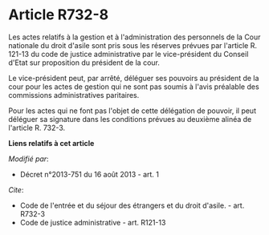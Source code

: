 # Article R732-8

Les actes relatifs à la gestion et à l'administration des personnels de la Cour nationale du droit d'asile sont pris sous les
réserves prévues par l'article R. 121-13 du code de justice administrative par le vice-président du Conseil d'Etat sur
proposition du président de la cour. 

Le vice-président peut, par arrêté, déléguer ses pouvoirs au président de la cour pour les actes de gestion qui ne sont pas
soumis à l'avis préalable des commissions administratives paritaires. 

Pour les actes qui ne font pas l'objet de cette délégation de pouvoir, il peut déléguer sa signature dans les conditions
prévues au deuxième alinéa de l'article R. 732-3.

**Liens relatifs à cet article**

_Modifié par_:

  - Décret n°2013-751 du 16 août 2013 - art. 1

_Cite_:

  - Code de l'entrée et du séjour des étrangers et du droit d'asile. - art. R732-3
  - Code de justice administrative - art. R121-13
